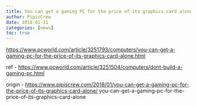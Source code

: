 ```yaml
---
title: You can get a gaming PC for the price of its graphics card alone
author: PipisCrew
date: 2018-01-31
categories: [news]
toc: true
---
```


https://www.pcworld.com/article/3251793/computers/you-can-get-a-gaming-pc-for-the-price-of-its-graphics-card-alone.html

ref - https://www.pcworld.com/article/3251504/computers/dont-build-a-gaming-pc.html

origin - https://www.pipiscrew.com/2018/01/you-can-get-a-gaming-pc-for-the-price-of-its-graphics-card-alone/ you-can-get-a-gaming-pc-for-the-price-of-its-graphics-card-alone